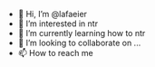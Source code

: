 - 👋 Hi, I’m @lafaeier
- 👀 I’m interested in ntr
- 🌱 I’m currently learning how to ntr
- 💞️ I’m looking to collaborate on ...
- 📫 How to reach me 

<!---
lafaeier/lafaeier is a ✨ special ✨ repository because its `README.md` (this file) appears on your GitHub profile.
You can click the Preview link to take a look at your changes.
--->
